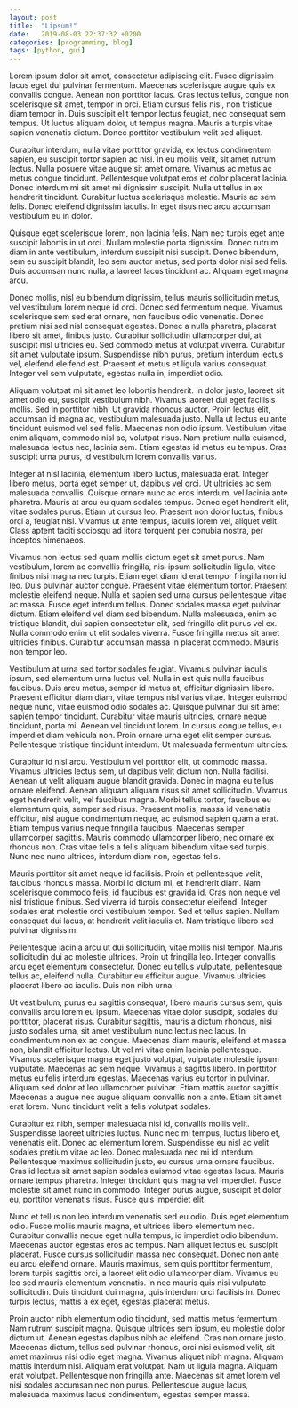 ```yaml
---
layout: post
title:  "Lipsum!"
date:   2019-08-03 22:37:32 +0200
categories: [programming, blog]
tags: [python, gui]
---
```

Lorem ipsum dolor sit amet, consectetur adipiscing elit. Fusce dignissim lacus eget dui pulvinar fermentum. Maecenas scelerisque augue quis ex convallis congue. Aenean non porttitor lacus. Cras lectus tellus, congue non scelerisque sit amet, tempor in orci. Etiam cursus felis nisi, non tristique diam tempor in. Duis suscipit elit tempor lectus feugiat, nec consequat sem tempus. Ut luctus aliquam dolor, ut tempus magna. Mauris a turpis vitae sapien venenatis dictum. Donec porttitor vestibulum velit sed aliquet.

Curabitur interdum, nulla vitae porttitor gravida, ex lectus condimentum sapien, eu suscipit tortor sapien ac nisl. In eu mollis velit, sit amet rutrum lectus. Nulla posuere vitae augue sit amet ornare. Vivamus ac metus ac metus congue tincidunt. Pellentesque volutpat eros et dolor placerat lacinia. Donec interdum mi sit amet mi dignissim suscipit. Nulla ut tellus in ex hendrerit tincidunt. Curabitur luctus scelerisque molestie. Mauris ac sem felis. Donec eleifend dignissim iaculis. In eget risus nec arcu accumsan vestibulum eu in dolor.

Quisque eget scelerisque lorem, non lacinia felis. Nam nec turpis eget ante suscipit lobortis in ut orci. Nullam molestie porta dignissim. Donec rutrum diam in ante vestibulum, interdum suscipit nisi suscipit. Donec bibendum, sem eu suscipit blandit, leo sem auctor metus, sed porta dolor nisi sed felis. Duis accumsan nunc nulla, a laoreet lacus tincidunt ac. Aliquam eget magna arcu.

Donec mollis, nisl eu bibendum dignissim, tellus mauris sollicitudin metus, vel vestibulum lorem neque id orci. Donec sed fermentum neque. Vivamus scelerisque sem sed erat ornare, non faucibus odio venenatis. Donec pretium nisi sed nisl consequat egestas. Donec a nulla pharetra, placerat libero sit amet, finibus justo. Curabitur sollicitudin ullamcorper dui, at suscipit nisl ultricies eu. Sed commodo metus at volutpat viverra. Curabitur sit amet vulputate ipsum. Suspendisse nibh purus, pretium interdum lectus vel, eleifend eleifend est. Praesent et metus et ligula varius consequat. Integer vel sem vulputate, egestas nulla in, imperdiet odio.

Aliquam volutpat mi sit amet leo lobortis hendrerit. In dolor justo, laoreet sit amet odio eu, suscipit vestibulum nibh. Vivamus laoreet dui eget facilisis mollis. Sed in porttitor nibh. Ut gravida rhoncus auctor. Proin lectus elit, accumsan id magna ac, vestibulum malesuada justo. Nulla ut lectus eu ante tincidunt euismod vel sed felis. Maecenas non odio ipsum. Vestibulum vitae enim aliquam, commodo nisl ac, volutpat risus. Nam pretium nulla euismod, malesuada lectus nec, lacinia sem. Etiam egestas id metus eu tempus. Cras suscipit urna purus, id vestibulum lorem convallis varius.

Integer at nisl lacinia, elementum libero luctus, malesuada erat. Integer libero metus, porta eget semper ut, dapibus vel orci. Ut ultricies ac sem malesuada convallis. Quisque ornare nunc ac eros interdum, vel lacinia ante pharetra. Mauris at arcu eu quam sodales tempus. Donec eget hendrerit elit, vitae sodales purus. Etiam ut cursus leo. Praesent non dolor luctus, finibus orci a, feugiat nisl. Vivamus ut ante tempus, iaculis lorem vel, aliquet velit. Class aptent taciti sociosqu ad litora torquent per conubia nostra, per inceptos himenaeos.

Vivamus non lectus sed quam mollis dictum eget sit amet purus. Nam vestibulum, lorem ac convallis fringilla, nisi ipsum sollicitudin ligula, vitae finibus nisi magna nec turpis. Etiam eget diam id erat tempor fringilla non id leo. Duis pulvinar auctor congue. Praesent vitae elementum tortor. Praesent molestie eleifend neque. Nulla et sapien sed urna cursus pellentesque vitae ac massa. Fusce eget interdum tellus. Donec sodales massa eget pulvinar dictum. Etiam eleifend vel diam sed bibendum. Nulla malesuada, enim ac tristique blandit, dui sapien consectetur elit, sed fringilla elit purus vel ex. Nulla commodo enim ut elit sodales viverra. Fusce fringilla metus sit amet ultricies finibus. Curabitur accumsan massa in placerat commodo. Mauris non tempor leo.

Vestibulum at urna sed tortor sodales feugiat. Vivamus pulvinar iaculis ipsum, sed elementum urna luctus vel. Nulla in est quis nulla faucibus faucibus. Duis arcu metus, semper id metus at, efficitur dignissim libero. Praesent efficitur diam diam, vitae tempus nisl varius vitae. Integer euismod neque nunc, vitae euismod odio sodales ac. Quisque pulvinar dui sit amet sapien tempor tincidunt. Curabitur vitae mauris ultricies, ornare neque tincidunt, porta mi. Aenean vel tincidunt lorem. In cursus congue tellus, eu imperdiet diam vehicula non. Proin ornare urna eget elit semper cursus. Pellentesque tristique tincidunt interdum. Ut malesuada fermentum ultricies.

Curabitur id nisl arcu. Vestibulum vel porttitor elit, ut commodo massa. Vivamus ultricies lectus sem, ut dapibus velit dictum non. Nulla facilisi. Aenean ut velit aliquam augue blandit gravida. Donec in magna eu tellus ornare eleifend. Aenean aliquam aliquam risus sit amet sollicitudin. Vivamus eget hendrerit velit, vel faucibus magna. Morbi tellus tortor, faucibus eu elementum quis, semper sed risus. Praesent mollis, massa id venenatis efficitur, nisl augue condimentum neque, ac euismod sapien quam a erat. Etiam tempus varius neque fringilla faucibus. Maecenas semper ullamcorper sagittis. Mauris commodo ullamcorper libero, nec ornare ex rhoncus non. Cras vitae felis a felis aliquam bibendum vitae sed turpis. Nunc nec nunc ultrices, interdum diam non, egestas felis.

Mauris porttitor sit amet neque id facilisis. Proin et pellentesque velit, faucibus rhoncus massa. Morbi id dictum mi, et hendrerit diam. Nam scelerisque commodo felis, id faucibus est gravida id. Cras non neque vel nisl tristique finibus. Sed viverra id turpis consectetur eleifend. Integer sodales erat molestie orci vestibulum tempor. Sed et tellus sapien. Nullam consequat dui lacus, at hendrerit velit iaculis et. Nam tristique libero sed pulvinar dignissim.

Pellentesque lacinia arcu ut dui sollicitudin, vitae mollis nisl tempor. Mauris sollicitudin dui ac molestie ultrices. Proin ut fringilla leo. Integer convallis arcu eget elementum consectetur. Donec eu tellus vulputate, pellentesque tellus ac, eleifend nulla. Curabitur eu efficitur augue. Vivamus ultricies placerat libero ac iaculis. Duis non nibh urna.

Ut vestibulum, purus eu sagittis consequat, libero mauris cursus sem, quis convallis arcu lorem eu ipsum. Maecenas vitae dolor suscipit, sodales dui porttitor, placerat risus. Curabitur sagittis, mauris a dictum rhoncus, nisi justo sodales urna, sit amet vestibulum nunc lectus nec lacus. In condimentum non ex ac congue. Maecenas diam mauris, eleifend et massa non, blandit efficitur lectus. Ut vel mi vitae enim lacinia pellentesque. Vivamus scelerisque magna eget justo volutpat, vulputate molestie ipsum vulputate. Maecenas ac sem neque. Vivamus a sagittis libero. In porttitor metus eu felis interdum egestas. Maecenas varius eu tortor in pulvinar. Aliquam sed dolor at leo ullamcorper pulvinar. Etiam mattis auctor sagittis. Maecenas a augue nec augue aliquam convallis non a ante. Etiam sit amet erat lorem. Nunc tincidunt velit a felis volutpat sodales.

Curabitur ex nibh, semper malesuada nisi id, convallis mollis velit. Suspendisse laoreet ultricies luctus. Nunc nec mi tempus, luctus libero et, venenatis elit. Donec ac elementum lorem. Suspendisse eu nisl ac velit sodales pretium vitae ac leo. Donec malesuada nec mi id interdum. Pellentesque maximus sollicitudin justo, eu cursus urna ornare faucibus. Cras id lectus sit amet sapien sodales euismod vitae egestas lacus. Mauris ornare tempus pharetra. Integer tincidunt quis magna vel imperdiet. Fusce molestie sit amet nunc in commodo. Integer purus augue, suscipit et dolor eu, porttitor venenatis risus. Fusce quis imperdiet elit.

Nunc et tellus non leo interdum venenatis sed eu odio. Duis eget elementum odio. Fusce mollis mauris magna, et ultrices libero elementum nec. Curabitur convallis neque eget nulla tempus, id imperdiet odio bibendum. Maecenas auctor egestas eros ac tempus. Nam aliquet lectus eu suscipit placerat. Fusce cursus sollicitudin massa nec consequat. Donec non ante eu arcu eleifend ornare. Mauris maximus, sem quis porttitor fermentum, lorem turpis sagittis orci, a laoreet elit odio ullamcorper diam. Vivamus eu leo sed mauris elementum venenatis. In nec mauris quis nisi vulputate sollicitudin. Duis tincidunt dui magna, quis interdum orci facilisis in. Donec turpis lectus, mattis a ex eget, egestas placerat metus.

Proin auctor nibh elementum odio tincidunt, sed mattis metus fermentum. Nam rutrum suscipit magna. Quisque ultrices sem ipsum, eu molestie dolor dictum ut. Aenean egestas dapibus nibh ac eleifend. Cras non ornare justo. Maecenas dictum, tellus sed pulvinar rhoncus, orci nisi euismod velit, sit amet maximus nisi odio eget magna. Vivamus aliquet nibh magna. Aliquam mattis interdum nisi. Aliquam erat volutpat. Nam ut ligula magna. Aliquam erat volutpat. Pellentesque non fringilla ante. Maecenas sit amet lorem vel nisi sodales accumsan nec non purus. Pellentesque augue lacus, malesuada maximus lacus condimentum, egestas semper massa.
